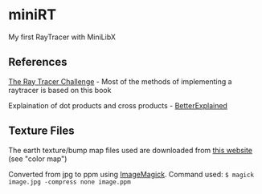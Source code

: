 # miniRT
My first RayTracer with MiniLibX

## References
[The Ray Tracer Challenge](http://raytracerchallenge.com) - Most of the methods of implementing a raytracer is based on this book

Explaination of dot products and cross products - [BetterExplained](https://betterexplained.com)

## Texture Files
The earth texture/bump map files used are downloaded from [this website](http://planetpixelemporium.com/earth.html) (see "color map")

Converted from jpg to ppm using [ImageMagick](https://imagemagick.org/script/download.php). Command used:
`$ magick image.jpg -compress none image.ppm`
